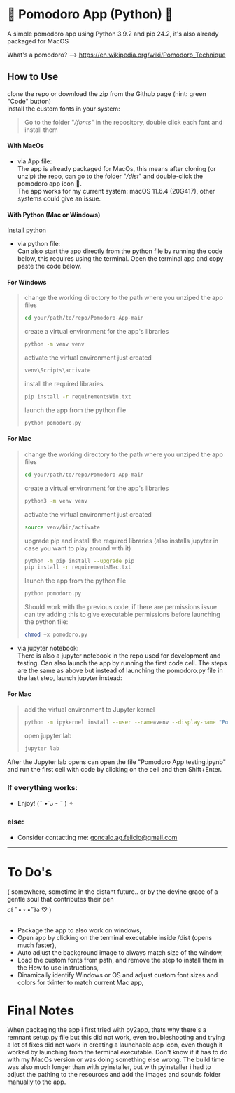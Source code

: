 # 🍅 Pomodoro App (Python) 🍅

A simple pomodoro app using Python 3.9.2 and pip 24.2, it's also already packaged for MacOS  

What's a pomodoro? --> https://en.wikipedia.org/wiki/Pomodoro_Technique


## How to Use
clone the repo or download the zip from the Github page (hint: green "Code" button)  
install the custom fonts in your system:  
>Go to the folder "*/fonts*" in the repository, double click each font and install them

#### With MacOs 

- via App file:  
The app is already packaged for MacOs, this means after cloning (or unzip) the repo, can go to the folder "*/dist*" and double-click the pomodoro app icon 🍅.  
The app works for my current system: macOS 11.6.4 (20G417), other systems could give an issue.

#### With Python (Mac or Windows)
[Install python]([https://www.python.org](https://www.python.org/downloads/release/python-392/))

- via python file:  
Can also start the app directly from the python file by running the code below, this requires using the terminal.
Open the terminal app and copy paste the code below.

#### For Windows
>change the working directory to the path where you unziped the app files
>```sh
>cd your/path/to/repo/Pomodoro-App-main
>```
>create a virtual environment for the app's libraries
>```sh
>python -m venv venv 
>```
>activate the virtual environment just created
>```sh
>venv\Scripts\activate
>```
>install the required libraries
>```sh
>pip install -r requirementsWin.txt
>```
>launch the app from the python file
>```sh
>python pomodoro.py
>```
#### For Mac
>change the working directory to the path where you unziped the app files
>```sh
>cd your/path/to/repo/Pomodoro-App-main
>```
>create a virtual environment for the app's libraries
>```sh
>python3 -m venv venv 
>```
>activate the virtual environment just created
>```sh
>source venv/bin/activate
>```
>upgrade pip and install the required libraries (also installs jupyter in case you want to play around with it)
>```sh
>python -m pip install --upgrade pip
>pip install -r requirementsMac.txt
>```
>launch the app from the python file
>```sh
>python pomodoro.py
>```
>Should work with the previous code, if there are permissions issue can try adding this to give executable permissions before launching the python file:
>```sh
>chmod +x pomodoro.py
>```

- via jupyter notebook:  
There is also a jupyter notebook in the repo used for development and testing. Can also launch the app by running the first code cell. The steps are the same as above but instead of launching the pomodoro.py file in the last step, launch jupyter instead:  

#### For Mac
>add the virtual environment to Jupyter kernel
>```sh
>python -m ipykernel install --user --name=venv --display-name "Pomodoro Venv" 
>```
>open jupyter lab
>```sh
>jupyter lab
>```  
After the Jupyter lab opens can open the file "Pomodoro App testing.ipynb" and run the first cell with code by clicking on the cell and then Shift+Enter.

### If everything works:
- Enjoy!  (˵ •̀ ᴗ - ˵ ) ✧
### else:
- Consider contacting me: goncalo.ag.felicio@gmail.com

---

# To Do's 
( somewhere, sometime in the distant future.. or by the devine grace of a gentle soul that contributes their pen  
૮꒰ ˶• ༝ •˶꒱ა ♡ )

- Package the app to also work on windows,
- Open app by clicking on the terminal executable inside /dist (opens much faster),
- Auto adjust the background image to always match size of the window,
- Load the custom fonts from path, and remove the step to install them in the How to use instructions,
- Dinamically identify Windows or OS and adjust custom font sizes and colors for tkinter to match current Mac app,

# Final Notes

When packaging the app i first tried with py2app, thats why there's a remnant setup.py file but this did not work, even troubleshooting and trying a lot of fixes did not work in creating a launchable app icon, even though it worked by launching from the terminal executable. Don't know if it has to do with my MacOs version or was doing something else wrong. The build time was also much longer than with pyinstaller, but with pyinstaller i had to adjust the pathing to the resources and add the images and sounds folder manually to the app.
